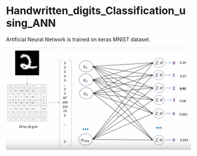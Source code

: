 # Handwritten_digits_Classification_using_ANN
Artificial Neural Network is trained on keras MNIST dataset.
<p align="center">
  <img src="HDC_NN.png" width="550" title="hover text">
  </p>
